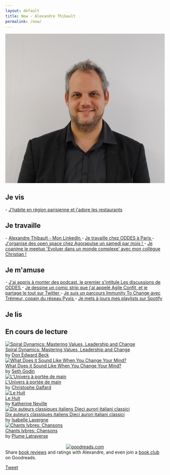 ```yaml
---
layout: default
title: Now - Alexandre Thibault
permalink: /now/
---
```

<div class="clearfix">
	<a href="/a-propos">
		<img src="/images/Alexandre_Thibault_profil.jpg" class="img-floating-left-small" />
	</a>
</div>    
  
<h2>Je vis</h2>  
- 
<a href="/manger/paris">
	J'habite en région parisienne et j'adore les restaurants
</a>

<h2>Je travaille</h2>   
- 
<a href="https://www.linkedin.com/in/alexthib?locale=fr_FR&trk=profile_view_lang_sel_click" target="now_linkedin">
 Alexandre Thibault - Mon LinkedIn
</a>
- 
<a href="http://www.oddes-pyxis.com/alexandre-thibault/" target="_now_work">
	Je travaille chez ODDES à Paris
</a>  
-   
<a href="http://www.weopenspace.com" target="_now_wos">
	J'organise des open space chez Agorapulse un samedi par mois !
</a>
- 
<a href="https://www.meetup.com/fr-FR/Evoluer-dans-un-monde-complexe/" target="_now_complexe">
	Je coanime le meetup 'Evoluer dans un monde complexe' avec mon collègue Christian !
</a>  
  
<h2>Je m'amuse</h2>  
-   
<a href="https://podcast.ausha.co/les-discussions-de-oddes" target="_podcast_oddes">
	J'ai appris à monter des podcast, le premier s'intitule Les discussions de ODDES
</a>  
-   
<a href="https://twitter.com/AgileConfit" target="_agileconfit">
	Je dessine un comic strip que j'ai appelé Agile Confit, et je partage le tout sur Twitter
</a>
-   
<a href="https://cchange.no/resources/immunity-to-change/" target="_itc">
	Je suis un parcours Immunity To Change avec Trémeur, copain du réseau Pyxis
</a>  
-   
<a href="https://open.spotify.com/user/alexthib"
  target="_spotify">
	Je mets à jours mes playlists sur Spotify
</a>  
  
<h2>Je lis</h2>  

<div id="gr_custom_widget_1591289498">
  <div class="gr_custom_container_1591289498">
    <h2 class="gr_custom_header_1591289498">
    <a style="text-decoration: none;" rel="nofollow" href="https://www.goodreads.com/review/list/114895448-alexandre-thibault?shelf=currently-reading&amp;utm_medium=api&amp;utm_source=custom_widget">En cours de lecture</a>
    </h2>
      <div class="gr_custom_each_container_1591289498">
          <div class="gr_custom_book_container_1591289498">
            <a title="Spiral Dynamics: Mastering Values, Leadership and Change" rel="nofollow" href="https://www.goodreads.com/review/show/3348574477?utm_medium=api&amp;utm_source=custom_widget"><img alt="Spiral Dynamics: Mastering Values, Leadership and Change" border="0" src="https://i.gr-assets.com/images/S/compressed.photo.goodreads.com/books/1388192228l/204687._SY75_.jpg" /></a>
          </div>
          <div class="gr_custom_title_1591289498">
            <a rel="nofollow" href="https://www.goodreads.com/review/show/3348574477?utm_medium=api&amp;utm_source=custom_widget">Spiral Dynamics: Mastering Values, Leadership and Change</a>
          </div>
          <div class="gr_custom_author_1591289498">
            by <a rel="nofollow" href="https://www.goodreads.com/author/show/119571.Don_Edward_Beck">Don Edward Beck</a>
          </div>
      </div>
      <div class="gr_custom_each_container_1591289498">
          <div class="gr_custom_book_container_1591289498">
            <a title="What Does it Sound Like When You Change Your Mind?" rel="nofollow" href="https://www.goodreads.com/review/show/3350129572?utm_medium=api&amp;utm_source=custom_widget"><img alt="What Does it Sound Like When You Change Your Mind?" border="0" src="https://i.gr-assets.com/images/S/compressed.photo.goodreads.com/books/1472597127l/31750503._SX50_.jpg" /></a>
          </div>
          <div class="gr_custom_title_1591289498">
            <a rel="nofollow" href="https://www.goodreads.com/review/show/3350129572?utm_medium=api&amp;utm_source=custom_widget">What Does it Sound Like When You Change Your Mind?</a>
          </div>
          <div class="gr_custom_author_1591289498">
            by <a rel="nofollow" href="https://www.goodreads.com/author/show/1791.Seth_Godin">Seth Godin</a>
          </div>
      </div>
      <div class="gr_custom_each_container_1591289498">
          <div class="gr_custom_book_container_1591289498">
            <a title="L'Univers à portée de main" rel="nofollow" href="https://www.goodreads.com/review/show/3350153335?utm_medium=api&amp;utm_source=custom_widget"><img alt="L'Univers à portée de main" border="0" src="https://i.gr-assets.com/images/S/compressed.photo.goodreads.com/books/1432646081l/25604050._SY75_.jpg" /></a>
          </div>
          <div class="gr_custom_title_1591289498">
            <a rel="nofollow" href="https://www.goodreads.com/review/show/3350153335?utm_medium=api&amp;utm_source=custom_widget">L'Univers à portée de main</a>
          </div>
          <div class="gr_custom_author_1591289498">
            by <a rel="nofollow" href="https://www.goodreads.com/author/show/548165.Christophe_Galfard">Christophe Galfard</a>
          </div>
      </div>
      <div class="gr_custom_each_container_1591289498">
          <div class="gr_custom_book_container_1591289498">
            <a title="Le Huit" rel="nofollow" href="https://www.goodreads.com/review/show/3368375224?utm_medium=api&amp;utm_source=custom_widget"><img alt="Le Huit" border="0" src="https://i.gr-assets.com/images/S/compressed.photo.goodreads.com/books/1333217233l/4127969._SY75_.jpg" /></a>
          </div>
          <div class="gr_custom_title_1591289498">
            <a rel="nofollow" href="https://www.goodreads.com/review/show/3368375224?utm_medium=api&amp;utm_source=custom_widget">Le Huit</a>
          </div>
          <div class="gr_custom_author_1591289498">
            by <a rel="nofollow" href="https://www.goodreads.com/author/show/7172.Katherine_Neville">Katherine Neville</a>
          </div>
      </div>
      <div class="gr_custom_each_container_1591289498">
          <div class="gr_custom_book_container_1591289498">
            <a title="Dix auteurs classiques italiens Dieci aurori italiani classici" rel="nofollow" href="https://www.goodreads.com/review/show/3369727616?utm_medium=api&amp;utm_source=custom_widget"><img alt="Dix auteurs classiques italiens Dieci aurori italiani classici" border="0" src="https://i.gr-assets.com/images/S/compressed.photo.goodreads.com/books/1534423926l/2718028._SY75_.jpg" /></a>
          </div>
          <div class="gr_custom_title_1591289498">
            <a rel="nofollow" href="https://www.goodreads.com/review/show/3369727616?utm_medium=api&amp;utm_source=custom_widget">Dix auteurs classiques italiens Dieci aurori italiani classici</a>
          </div>
          <div class="gr_custom_author_1591289498">
            by <a rel="nofollow" href="https://www.goodreads.com/author/show/1190571.Isabelle_Lavergne">Isabelle Lavergne</a>
          </div>
      </div>
      <div class="gr_custom_each_container_1591289498">
          <div class="gr_custom_book_container_1591289498">
            <a title="Chants lybres: Chansons" rel="nofollow" href="https://www.goodreads.com/review/show/3369727976?utm_medium=api&amp;utm_source=custom_widget"><img alt="Chants lybres: Chansons" border="0" src="https://i.gr-assets.com/images/S/compressed.photo.goodreads.com/books/1577586510l/50051807._SX50_.jpg" /></a>
          </div>
          <div class="gr_custom_title_1591289498">
            <a rel="nofollow" href="https://www.goodreads.com/review/show/3369727976?utm_medium=api&amp;utm_source=custom_widget">Chants lybres: Chansons</a>
          </div>
          <div class="gr_custom_author_1591289498">
            by <a rel="nofollow" href="https://www.goodreads.com/author/show/393476.Plume_Latraverse">Plume Latraverse</a>
          </div>
      </div>
  <br style="clear: both"/>
  <center>
    <a rel="nofollow" href="https://www.goodreads.com/"><img alt="goodreads.com" style="border:0" src="https://www.goodreads.com/images/widget/widget_logo.gif" /></a>
  </center>
  <noscript>
    Share <a rel="nofollow" href="https://www.goodreads.com/">book reviews</a> and ratings with Alexandre, and even join a <a rel="nofollow" href="https://www.goodreads.com/group">book club</a> on Goodreads.
  </noscript>
  </div>

</div>

<script src="https://www.goodreads.com/review/custom_widget/114895448.En%20cours%20de%20lecture?cover_position=left&cover_size=small&num_books=10&order=a&shelf=currently-reading&show_author=1&show_cover=1&show_rating=0&show_review=0&show_tags=0&show_title=1&sort=date_added&widget_bg_color=FFFFFF&widget_bg_transparent=&widget_border_width=1&widget_id=1591289498&widget_text_color=000000&widget_title_size=medium&widget_width=medium" type="text/javascript" charset="utf-8"></script>
  
<a href="https://twitter.com/share?ref_src={{site.url}}{{page.url}}" 
   class="twitter-share-button" 
   data-show-count="false">
	Tweet
</a>
<script async src="https://platform.twitter.com/widgets.js" charset="utf-8"></script>  
  